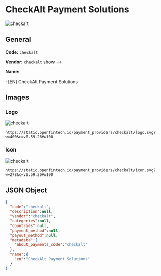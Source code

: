 
# CheckAlt Payment Solutions 
![checkalt](https://static.openfintech.io/payment_providers/checkalt/logo.svg?w=400&c=v0.59.26#w100)  

## General 
 
**Code:** `checkalt` 
 
**Vendor:** `checkalt` [show -->](/vendors/checkalt/) 
 
**Name:** 
 
:	[EN] CheckAlt Payment Solutions 
 

## Images 

### Logo 
 
![checkalt](https://static.openfintech.io/payment_providers/checkalt/logo.svg?w=400&c=v0.59.26#w100)  

```
https://static.openfintech.io/payment_providers/checkalt/logo.svg?w=400&c=v0.59.26#w100
```  

### Icon 
 
![checkalt](https://static.openfintech.io/payment_providers/checkalt/icon.svg?w=278&c=v0.59.26#w100)  

```
https://static.openfintech.io/payment_providers/checkalt/icon.svg?w=278&c=v0.59.26#w100
```  

## JSON Object 

```json
{
  "code":"checkalt",
  "description":null,
  "vendor":"checkalt",
  "categories":null,
  "countries":null,
  "payment_method":null,
  "payout_method":null,
  "metadata":{
    "about_payments_code":"checkalt"
  },
  "name":{
    "en":"CheckAlt Payment Solutions"
  }
}
```  

